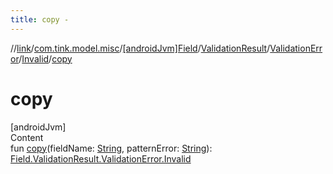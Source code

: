 ```yaml
---
title: copy -
---
```

//[link](../../../../../index.md)/[com.tink.model.misc](../../../../index.md)/[[androidJvm]Field](../../../index.md)/[ValidationResult](../../index.md)/[ValidationError](../index.md)/[Invalid](index.md)/[copy](copy.md)



# copy  
[androidJvm]  
Content  
fun [copy](copy.md)(fieldName: [String](https://kotlinlang.org/api/latest/jvm/stdlib/kotlin/-string/index.html), patternError: [String](https://kotlinlang.org/api/latest/jvm/stdlib/kotlin/-string/index.html)): [Field.ValidationResult.ValidationError.Invalid](index.md)  



